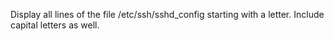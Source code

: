 Display all lines of the file /etc/ssh/sshd_config starting with a letter. Include capital letters as well.
